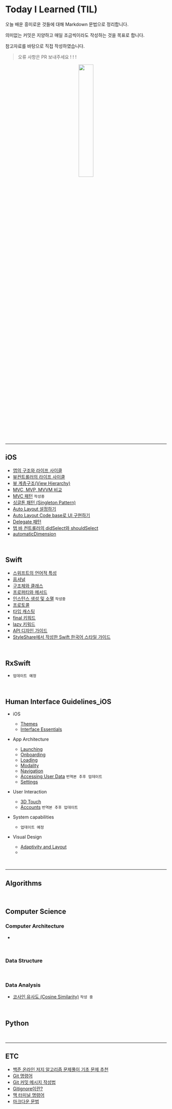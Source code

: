 # Today I Learned (TIL)

오늘 배운 흥미로운 것들에 대해 Markdown 문법으로 정리합니다. 

의미없는 커밋은 지양하고 매일 조금씩이라도 작성하는 것을 목표로 합니다.

참고자료를 바탕으로 직접 작성하였습니다.

> 오류 사항은 PR 보내주세요 ! ! !

<p align="center"><img src= "https://img1.daumcdn.net/thumb/R1280x0.fjpg/?fname=http://t1.daumcdn.net/brunch/service/user/703K/image/Qqqhpwp4N49IKrbf2F0Lrp0l6L4.jpg" width="30%" ></p>

---

## iOS
  - [앱의 구조와 라이프 사이클](./iOS/AppStructure,%20AppLifeCycle.md)
  - [뷰컨트롤러의 라이프 사이클](./iOS/ViewController%20Life%20Cycle.md)
  - [뷰 계층구조(View Hierarchy)](./iOS/ViewHierarchy.md)
  - [MVC, MVP, MVVM 비교](./iOS/MVC,%20MVP,%20MVVM.md)
  - [MVC 패턴](./iOS/MVC.md) `작성중`
  - [싱글톤 패턴 (Singleton Pattern)](./iOS/SingletonPattern.md)
  - [Auto Layout 설정하기](./iOS/Auto%20Layout.md)
  - [Auto Layout Code base로 UI 구현하기](./iOS/Auto%20Layout-Code%20base%20UI.md)
  - [Delegate 패턴](./iOS/Delegate%20Pattern.md)
  - [탭 바 컨트롤러의 didSelect와 shouldSelect ](./iOS/tabBarController.md)
  - [automaticDimension](./iOS/automaticDimension.md)


<br>

## Swift
  - [스위프트의 언어적 특성](./Swift/About%20Swift.md)
  - [옵셔널](./Swift/Optionals.md)
  - [구조체와 클래스](./Swift/Struct,%20Class.md)
  - [프로퍼티와 메서드](./Swift/Property.md)
  - [인스턴스 생성 및 소멸](./Swift/Instance.md) `작성중`
  - [프로토콜](./Swift/Protocol.md)
  - [타입 캐스팅](./iOS/TypeCasting.md)
  - [final 키워드](./Swift/final.md)
  - [lazy 키워드](./Swift/lazy.md)
  - [API 디자인 가이드](./Swift/API%20Design%20Guidelines.md)
  - [StyleShare에서 작성한 Swift 한국어 스타일 가이드](./Swift/Swift%20Style%20Guide%20by%20StyleShare.md)

<br>

## RxSwift
  - `업데이트 예정`

<br>

## Human Interface Guidelines_iOS
  - iOS
    - [Themes](./HIG_iOS/1-1.Themes.md)
    - [Interface Essentials](./HIG_iOS/1-2.Interface%20Essentials.md)

  - App Architecture
    - [Launching](./HIG_iOS/2-1.Launching.md)
    - [Onboarding](./HIG_iOS/2-2.Onboarding.md)
    - [Loading](./HIG_iOS/2-3.Loading.md)
    - [Modality](./HIG_iOS/2-4.Modality.md)
    - [Navigation](./HIG_iOS/2-5.Navigation.md)
    - [Accessing User Data](./HIG_iOS/2-6.Accessing%20User%20Data%20and%20Resources.md) `번역본 추후 업데이트`
    - [Settings](./HIG_iOS/2-7.Settings.md)

  - User Interaction
    - [3D Touch](./HIG_iOS/3-1.3D%20Touch.md)
    - [Accounts](./HIG_iOS/3-2.Accounts.md) `번역본 추후 업데이트`

  - System capabilities
    - []() `업데이트 예정`

  - Visual Design
    - [Adaptivity and Layout](./HIG_iOS/5-1.Adaptivity%20and%20Layout.md)
    - []()

<br>

---

## Algorithms

<br>

## Computer Science
### Computer Architecture
  - []()

<br>

### Data Structure

<br>

### Data Analysis
  - [코사인 유사도 (Cosine Similarity)](./DataAnalysis/Cosine%20Similarity.md) `작성 중`

<br>

## Python

<br>

---

## ETC
  - [백준 온라인 저지 알고리즘 문제풀이 기초 문제 추천](./ETC/BOJ%20PS.md)
  - [Git 명령어](./ETC/Git%20Commit%20Message.md)
  - [Git 커밋 메시지 작성법](./ETC/Git%20Command%20Line.md)
  - [Gitignore이란?](./ETC/Gitignore.md)
  - [맥 터미널 명령어](./ETC/Mac%20Terminal%20Command.md)
  - [마크다운 문법](./ETC/Markdown.md)
